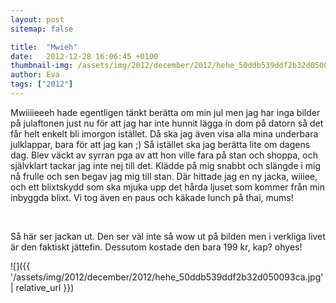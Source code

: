 ```yaml
---
layout: post
sitemap: false

title:  "Mwieh"
date:   2012-12-28 16:06:45 +0100
thumbnail-img: /assets/img/2012/december/2012/hehe_50ddb539ddf2b32d050093ca.jpg
author: Eva
tags: ["2012"]
---
```


Mwiiiieeeh hade egentligen tänkt berätta om min jul men jag har inga bilder på julaftonen just nu för att jag har inte hunnit lägga in dom på datorn så det får helt enkelt bli imorgon istället. Då ska jag även visa alla mina underbara julklappar, bara för att jag kan ;) Så istället ska jag berätta lite om dagens dag. Blev väckt av syrran pga av att hon ville fara på stan och shoppa, och självklart tackar jag inte nej till det. Klädde på mig snabbt och slängde i mig nå frulle och sen begav jag mig till stan. Där hittade jag en ny jacka, wiiiee, och ett blixtskydd som ska mjuka upp det hårda ljuset som kommer från min inbyggda blixt. Vi tog även en paus och käkade lunch på thai, mums! 




 










Så här ser jackan ut. Den ser väl inte så wow ut på bilden men i verkliga livet är den faktiskt jättefin. Dessutom kostade den bara 199 kr, kap? ohyes!

![]({{ '/assets/img/2012/december/2012/hehe_50ddb539ddf2b32d050093ca.jpg'  | relative_url }})

